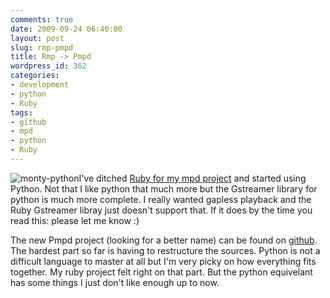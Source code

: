 ```yaml
---
comments: true
date: 2009-09-24 06:40:00
layout: post
slug: rmp-pmpd
title: Rmp -> Pmpd
wordpress_id: 362
categories:
- development
- python
- Ruby
tags:
- github
- mpd
- python
- Ruby
---
```


![monty-python](/images/uploads/2009/09/monty-python.jpg)I've ditched [Ruby for my mpd project](http://github.com/LeonB/rmpd) and started using Python. Not that I like python that much more but the Gstreamer library for python is much more complete. I really wanted gapless playback and the Ruby Gstreamer libray just doesn't support that. If it does by the time you read this: please let me know :)

The new Pmpd project (looking for a better name) can be found on [github](http://github.com/LeonB/pmpd). The hardest part so far is having to restructure the sources. Python is not a difficult language to master at all but I'm very picky on how everything fits together. My ruby project felt right on that part. But the python equivelant has some things I just don't like enough up to now.
